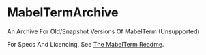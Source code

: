 # MabelTermArchive
An Archive For Old/Snapshot Versions Of MabelTerm (Unsupported)

For Specs And Licencing, See <a href="https://github.com/MabelYT/MabelTerm">The MabelTerm Readme</a>.
